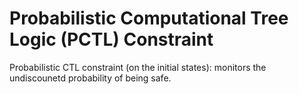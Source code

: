 # Probabilistic Computational Tree Logic (PCTL) Constraint

Probabilistic CTL constraint (on the initial states): monitors the undiscounetd probability of being safe.
